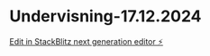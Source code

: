 # Undervisning-17.12.2024

[Edit in StackBlitz next generation editor ⚡️](https://stackblitz.com/~/github.com/Rednasrot/Undervisning-17.12.2024)
